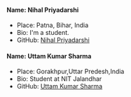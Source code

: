 #### Name: Nihal Priyadarshi
- Place: Patna, Bihar, India
- Bio: I'm a student.
- GitHub: [Nihal Priyadarshi](https://github.com/Nihal-Priyadarshi)

#### Name: Uttam Kumar Sharma
- Place: Gorakhpur,Uttar Predesh,India
- Bio: Student at NIT Jalandhar
- GitHub: [Uttam Kumar Sharma](https://github.com/uttams237)

